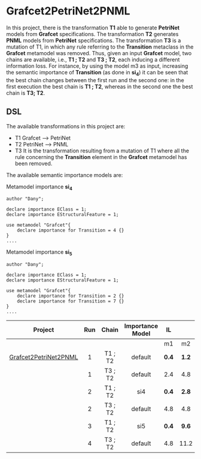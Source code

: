 # Grafcet2PetriNet2PNML

In this project, there is the transformation __T1__ able to generate __PetriNet__ models from __Grafcet__ specifications.  The transformation __T2__ generates __PNML__ models from __PetriNet__ specifications. The transformation __T3__ is a mutation of T1, in which any rule referring to the __Transition__ metaclass in the __Grafcet__ metamodel was removed. Thus, given an input __Grafcet__ model,  two  chains are available, i.e.,  __T1 ; T2__ and __T3 ; T2__, each inducing a different information loss. For instance, by using the model m3 as input, increasing the semantic importance of __Transition__ (as done in __si<sub>4</sub>__) it can be seen that the best chain changes between the first run and the second one: in the first execution the best chain is __T1 ; T2__, whereas in the second one the best chain is __T3; T2__.

## DSL

The available transformations in this project are:

 - T1 Grafcet --> PetriNet 
 - T2 PetriNet --> PNML
 - T3 It is the transformation resulting from a mutation of T1 where all the rule concerning the __Transition__ element in the __Grafcet__ metamodel has been removed.

The available semantic importance models are:

 Metamodel importance __si<sub>4</sub>__

```
author "Dany";

declare importance EClass = 1;
declare importance EStructuralFeature = 1;

use metamodel "Grafcet"{
    declare importance for Transition = 4 {}
}
....
```

Metamodel importance __si<sub>5</sub>__
```
author "Dany";

declare importance EClass = 1;
declare importance EStructuralFeature = 1;

use metamodel "Grafcet"{
    declare importance for Transition = 2 {}
    declare importance for Transition = 7 {}
}
....
```

|         Project         | Run |   Chain   | Importance Model |   IL   |       |       |
|:-----------------------:|:---:|:---------:|:----------------:|:------:|:-----:|:-----:|
|                         |     |           |                  |   m1   |   m2  |   m3  |
|  [Grafcet2PetriNet2PNML](wiki/grafcet.md)  |  1  |  T1 ; T2  |      default     |   **0.4**  |  **1.2**  |   **2**   |
|                         |   1  |  T3 ; T2  |      default     |   2.4  |  4.8  |  7.2  |
|                         |  2  |  T1 ; T2  |        si4       |   **0.4**  |  **2.8**  |   16  |
|                         |  2   |  T3 ; T2  |      default     |   4.8  |  4.8  |  **7.2**  |
|                         |  3  |  T1 ; T2  |        si5       |   **0.4**  |  **9.6**  |   **16**  |
|                         |  4   |  T3 ; T2  |      default     |   4.8  |  11.2 |  16.8 |
